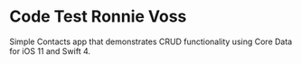 # Code Test Ronnie Voss
Simple Contacts app that demonstrates CRUD functionality using Core Data for iOS 11 and Swift 4.
